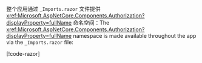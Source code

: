 <span data-ttu-id="f253a-101">整个应用通过 `_Imports.razor` 文件提供 <xref:Microsoft.AspNetCore.Components.Authorization?displayProperty=fullName> 命名空间：</span><span class="sxs-lookup"><span data-stu-id="f253a-101">The <xref:Microsoft.AspNetCore.Components.Authorization?displayProperty=fullName> namespace is made available throughout the app via the `_Imports.razor` file:</span></span>

[!code-razor[](imports-hosted.razor?highlight=3)]
